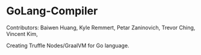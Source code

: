 # GoLang-Compiler
Contributors: Baiwen Huang, Kyle Remmert, Petar Zaninovich, Trevor Ching, Vincent Kim,

Creating Truffle Nodes/GraalVM for Go language.

